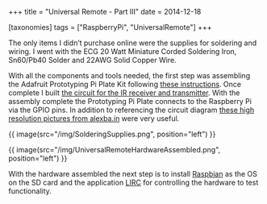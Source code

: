 +++
title = "Universal Remote - Part III"
date = 2014-12-18

[taxonomies]
tags = ["RaspberryPi", "UniversalRemote"]
+++

The only items I didn’t purchase online were the supplies for soldering and wiring. I went with the ECG 20 Watt Miniature Corded Soldering Iron, Sn60/Pb40 Solder and 22AWG Solid Copper Wire.

With all the components and tools needed, the first step was assembling the Adafruit Prototyping Pi Plate Kit following [these instructions](https://learn.adafruit.com/adafruit-prototyping-pi-plate/solder-it). Once complete I built [the circuit for the IR receiver and transmitter](https://upverter.com/design/alexbain/f24516375cfae8b9/open-source-universal-remote/#/). With the assembly complete the Prototyping Pi Plate connects to the Raspberry Pi via the GPIO pins. In addition to referencing the circuit diagram [these high resolution pictures from alexba.in](http://alexba.in/blog/2013/06/08/open-source-universal-remote-parts-and-pictures/) were very useful.

<!-- more -->

{{ image(src="/img/SolderingSupplies.png", position="left") }}

{{ image(src="/img/UniversalRemoteHardwareAssembled.png", position="left") }}

With the hardware assembled the next step is to install [Raspbian](https://www.raspberrypi.com/software/) as the OS on the SD card and the application [LIRC](http://www.lirc.org/) for controlling the hardware to test functionality.
